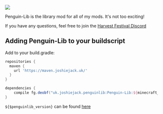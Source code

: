 ![](src/main/resources/assets/penguinlib/logo.png)

Penguin-Lib is the library mod for all of my mods. It's not too exciting!

If you have any questions, feel free to join the [Harvest Festival Discord](https://discord.gg/MRZAyze)

Adding Penguin-Lib to your buildscript
---
Add to your build.gradle:
```gradle
repositories {
  maven {
    url 'https://maven.joshiejack.uk/'
  }
}

dependencies {
    compile fg.deobf("uk.joshiejack.penguinlib:Penguin-Lib:${minecraft_version}-${penguinlib_version}")
}
```

`${$penguinlib_version}` can be found [here](https://maven.joshiejack.uk/uk/joshiejack/penguinlib/PenguinLib/)